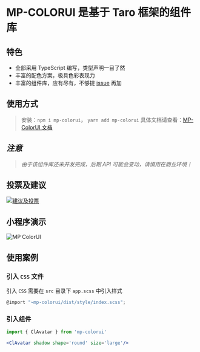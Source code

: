 # MP-COLORUI 是基于 Taro 框架的组件库

## 特色

 - 全部采用 TypeScript 编写，类型声明一目了然
 - 丰富的配色方案，极具色彩表现力
 - 丰富的组件库，应有尽有，不够提 [issue](https://github.com/yinLiangDream/mp-colorui/issues) 再加

## 使用方式

> 安装：`npm i mp-colorui`， `yarn add mp-colorui`
> 具体文档请查看：[MP-ColorUI 文档](https://yinliangdream.github.io/mp-colorui-doc/#/)

## *注意*

> *由于该组件库还未开发完成，后期 API 可能会变动，请慎用在商业环境！*

## 投票及建议

[![建议及投票](https://feathub.com/yinLiangDream/mp-colorui?format=svg)](https://feathub.com/yinLiangDream/mp-colorui)

## 小程序演示

![MP ColorUI](https://md-1255362963.cos.ap-chengdu.myqcloud.com/coloruiqrcode.png)

## 使用案例

### 引入 `CSS` 文件

引入 `CSS` 需要在 `src` 目录下 `app.scss` 中引入样式

```js
@import "~mp-colorui/dist/style/index.scss";
```

### 引入组件

```jsx
import { ClAvatar } from 'mp-colorui'

<ClAvatar shadow shape='round' size='large'/>
```
